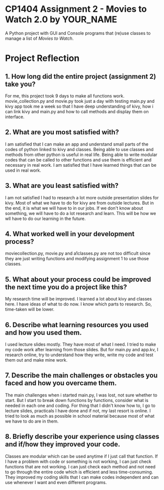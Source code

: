 # CP1404 Assignment 2 - Movies to Watch 2.0 by YOUR_NAME

A Python project with GUI and Console programs that (re)use classes to manage a list of *Movies to Watch*.


# Project Reflection

## 1. How long did the entire project (assignment 2) take you?
For me, this project took 9 days to make all functions work. movie_collection.py and movie.py took just a day with testing
main.py and kivy app took me a week so that I have deep understanding of kivy, how i can link kivy and main.py and
how to call methods and display them on interface. 

## 2. What are you most satisfied with?
I am satisfied that I can make an app and understand small parts of the codes of python linked to kivy and classes.
Being able to use classes and methods from other python is useful in real life. Being able to write modular codes that
can be called to other functions and use them is efficient and necessary in real work. I am satisfied that I have learned
things that can be used in real work.

## 3. What are you least satisfied with?
I am not satisfied I had to research a lot more outside presentation slides for kivy. Most of what we have to do for kivy
are from outside lectures. But in the end, it is what we will have to in our jobs. If we don't know about
something, we will have to do a lot research and learn. This will be how we wll have to do our learning in the future.

## 4. What worked well in your development process?
moviecollection.py, movie.py and a1classes.py are not too difficult since they are just writing functions and modifying
assignment 1 to use those classes.

## 5. What about your process could be improved the next time you do a project like this?
My research time will be improved. I learned a lot about kivy and classes here. I have ideas of what to do now.
I know which parts to research. So, time-taken will be lower. 

## 6. Describe what learning resources you used and how you used them.
I used lecture slides mostly. They have most of what I need. I tried to make my code work after learning from those slides.
But for main.py and app.kv, I research online, try to understand how they write, write my code and test them out and 
make mine work. 

## 7. Describe the main challenges or obstacles you faced and how you overcame them.
The main challenges when i started main.py, I was lost, not sure whether to start. But I start to break down functions
by functions, consider what is needed in each one and coding. For thing that I didn't know how to, I go to lecture slides,
practicals I have done and if not, my last resort is online. I tried to look as much as possible in school material
because most of what we have to do are in them.

## 8. Briefly describe your experience using classes and if/how they improved your code.
Classes are modular which can be used anytime if I just call that function. If I have a problem with code or something
is not working, I can just check functions that are not working. I can just check each method and not need to go
through the entire code which is efficient and less time-consuming. They improved my coding skills that I can make 
codes independent and can use whenever I want and even different programs.